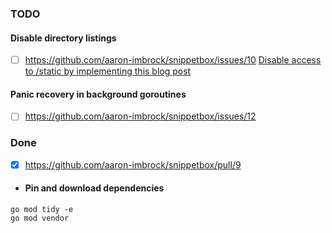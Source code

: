 ### TODO

#### Disable directory listings

- [ ] https://github.com/aaron-imbrock/snippetbox/issues/10
[Disable access to /static by implementing this blog post](https://www.alexedwards.net/blog/disable-http-fileserver-directory-listings)

#### Panic recovery in background goroutines
- [ ] https://github.com/aaron-imbrock/snippetbox/issues/12

### Done

- [x] https://github.com/aaron-imbrock/snippetbox/pull/9
- #### Pin and download dependencies
```
go mod tidy -e
go mod vendor
```
